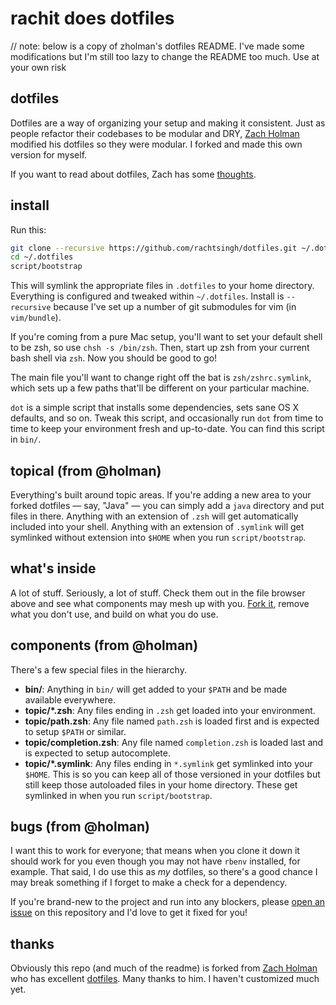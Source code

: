 # rachit does dotfiles
// note: below is a copy of zholman's dotfiles README. I've made some modifications
but I'm still too lazy to change the README too much. Use at your own risk
## dotfiles
Dotfiles are a way of organizing your setup and making it consistent. Just as people
refactor their codebases to be modular and DRY, [Zach Holman](https://github.com/holman)
modified his dotfiles so they were modular. I forked and made this own version for myself.

If you want to read about dotfiles, Zach has some [thoughts](http://zachholman.com/2010/08/dotfiles-are-meant-to-be-forked/).

## install

Run this:

```sh
git clone --recursive https://github.com/rachtsingh/dotfiles.git ~/.dotfiles
cd ~/.dotfiles
script/bootstrap
```

This will symlink the appropriate files in `.dotfiles` to your home directory.
Everything is configured and tweaked within `~/.dotfiles`. Install is `--recursive`
because I've set up a number of git submodules for vim (in `vim/bundle`).

If you're coming from a pure Mac setup, you'll want to set your default shell to be
zsh, so use `chsh -s /bin/zsh`. Then, start up zsh from your current bash shell 
via `zsh`. Now you should be good to go!

The main file you'll want to change right off the bat is `zsh/zshrc.symlink`,
which sets up a few paths that'll be different on your particular machine.

`dot` is a simple script that installs some dependencies, sets sane OS X
defaults, and so on. Tweak this script, and occasionally run `dot` from
time to time to keep your environment fresh and up-to-date. You can find
this script in `bin/`.

## topical (from @holman)

Everything's built around topic areas. If you're adding a new area to your
forked dotfiles — say, "Java" — you can simply add a `java` directory and put
files in there. Anything with an extension of `.zsh` will get automatically
included into your shell. Anything with an extension of `.symlink` will get
symlinked without extension into `$HOME` when you run `script/bootstrap`.

## what's inside

A lot of stuff. Seriously, a lot of stuff. Check them out in the file browser
above and see what components may mesh up with you.
[Fork it](https://github.com/holman/dotfiles/fork), remove what you don't
use, and build on what you do use.

## components (from @holman)

There's a few special files in the hierarchy.

- **bin/**: Anything in `bin/` will get added to your `$PATH` and be made
  available everywhere.
- **topic/\*.zsh**: Any files ending in `.zsh` get loaded into your
  environment.
- **topic/path.zsh**: Any file named `path.zsh` is loaded first and is
  expected to setup `$PATH` or similar.
- **topic/completion.zsh**: Any file named `completion.zsh` is loaded
  last and is expected to setup autocomplete.
- **topic/\*.symlink**: Any files ending in `*.symlink` get symlinked into
  your `$HOME`. This is so you can keep all of those versioned in your dotfiles
  but still keep those autoloaded files in your home directory. These get
  symlinked in when you run `script/bootstrap`.

## bugs (from @holman)

I want this to work for everyone; that means when you clone it down it should
work for you even though you may not have `rbenv` installed, for example. That
said, I do use this as *my* dotfiles, so there's a good chance I may break
something if I forget to make a check for a dependency.

If you're brand-new to the project and run into any blockers, please
[open an issue](https://github.com/rachtsingh/dotfiles/issues) on this repository
and I'd love to get it fixed for you!

## thanks

Obviously this repo (and much of the readme) is forked from [Zach Holman](http://github.com/holman)
who has excellent [dotfiles](http://github.com/holman/dotfiles). Many thanks to him.
I haven't customized much yet.
